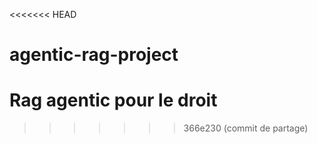 <<<<<<< HEAD
# agentic-rag-project
Rag agentic pour le droit
=======
>>>>>>> 366e230 (commit de partage)
